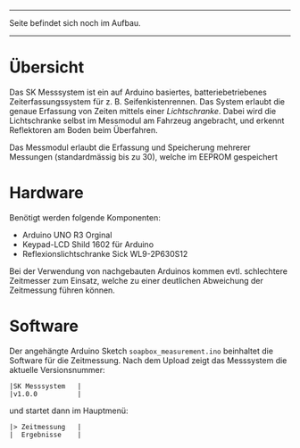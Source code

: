 ____
Seite befindet sich noch im Aufbau.
____

# Übersicht
Das SK Messsystem ist ein auf Arduino basiertes, batteriebetriebenes Zeiterfassungssystem für z. B. Seifenkistenrennen. Das System erlaubt die genaue Erfassung von Zeiten mittels einer *Lichtschranke*. Dabei wird die Lichtschranke selbst im Messmodul am Fahrzeug angebracht, und erkennt Reflektoren am Boden beim Überfahren.

Das Messmodul erlaubt die Erfassung und Speicherung mehrerer Messungen (standardmässig bis zu 30), welche im EEPROM gespeichert

# Hardware
Benötigt werden folgende Komponenten:

- Arduino UNO R3 Orginal
- Keypad-LCD Shild 1602 für Arduino
- Reflexionslichtschranke Sick WL9-2P630S12

Bei der Verwendung von nachgebauten Arduinos kommen evtl. schlechtere Zeitmesser zum Einsatz, welche zu einer deutlichen Abweichung der Zeitmessung führen können.

# Software
Der angehängte Arduino Sketch `soapbox_measurement.ino` beinhaltet die Software für die Zeitmessung. Nach dem Upload zeigt das Messsystem die aktuelle Versionsnummer:

```
|SK Messsystem   |
|v1.0.0          |
```

und startet dann im Hauptmenü:

```
|> Zeitmessung   |
|  Ergebnisse    |
```
